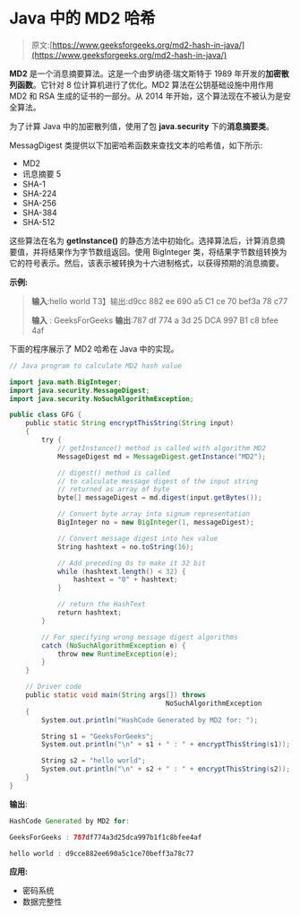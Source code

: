 # Java 中的 MD2 哈希

> 原文:[https://www.geeksforgeeks.org/md2-hash-in-java/](https://www.geeksforgeeks.org/md2-hash-in-java/)

**MD2** 是一个消息摘要算法。这是一个由罗纳德·瑞文斯特于 1989 年开发的**加密散列函数**。它针对 8 位计算机进行了优化。MD2 算法在公钥基础设施中用作用 MD2 和 RSA 生成的证书的一部分。从 2014 年开始，这个算法现在不被认为是安全算法。

为了计算 Java 中的加密散列值，使用了包 **java.security** 下的**消息摘要类**。

MessagDigest 类提供以下加密哈希函数来查找文本的哈希值，如下所示:

*   MD2
*   讯息摘要 5
*   SHA-1
*   SHA-224
*   SHA-256
*   SHA-384
*   SHA-512

这些算法在名为 **getInstance()** 的静态方法中初始化。选择算法后，计算消息摘要值，并将结果作为字节数组返回。使用 BigInteger 类，将结果字节数组转换为它的符号表示。然后，该表示被转换为十六进制格式，以获得预期的消息摘要。

**示例:**

> **输入**:hello world
> T3】输出:d9cc 882 ee 690 a5 C1 ce 70 bef3a 78 c77
> 
> **输入** : GeeksForGeeks
> **输出**:787 df 774 a 3d 25 DCA 997 B1 c8 bfee 4af

下面的程序展示了 MD2 哈希在 Java 中的实现。

```java
// Java program to calculate MD2 hash value

import java.math.BigInteger;
import java.security.MessageDigest;
import java.security.NoSuchAlgorithmException;

public class GFG {
    public static String encryptThisString(String input)
    {
        try {
            // getInstance() method is called with algorithm MD2
            MessageDigest md = MessageDigest.getInstance("MD2");

            // digest() method is called
            // to calculate message digest of the input string
            // returned as array of byte
            byte[] messageDigest = md.digest(input.getBytes());

            // Convert byte array into signum representation
            BigInteger no = new BigInteger(1, messageDigest);

            // Convert message digest into hex value
            String hashtext = no.toString(16);

            // Add preceding 0s to make it 32 bit
            while (hashtext.length() < 32) {
                hashtext = "0" + hashtext;
            }

            // return the HashText
            return hashtext;
        }

        // For specifying wrong message digest algorithms
        catch (NoSuchAlgorithmException e) {
            throw new RuntimeException(e);
        }
    }

    // Driver code
    public static void main(String args[]) throws
                                       NoSuchAlgorithmException
    {
        System.out.println("HashCode Generated by MD2 for: ");

        String s1 = "GeeksForGeeks";
        System.out.println("\n" + s1 + " : " + encryptThisString(s1));

        String s2 = "hello world";
        System.out.println("\n" + s2 + " : " + encryptThisString(s2));
    }
}
```

**输出**:

```java
HashCode Generated by MD2 for: 

GeeksForGeeks : 787df774a3d25dca997b1f1c8bfee4af

hello world : d9cce882ee690a5c1ce70beff3a78c77

```

**应用:**

*   密码系统
*   数据完整性